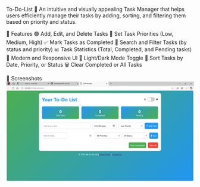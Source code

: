 To-Do-List 📝
An intuitive and visually appealing Task Manager that helps users efficiently manage their tasks by adding, sorting, and filtering them based on priority and status.

🚀 Features
🟢 Add, Edit, and Delete Tasks
🎯 Set Task Priorities (Low, Medium, High)
✅ Mark Tasks as Completed
🔎 Search and Filter Tasks (by status and priority)
📊 Task Statistics (Total, Completed, and Pending tasks)
🎨 Modern and Responsive UI
🌙 Light/Dark Mode Toggle
🔄 Sort Tasks by Date, Priority, or Status
🗑️ Clear Completed or All Tasks

📸 Screenshots
![alt text](image.png)